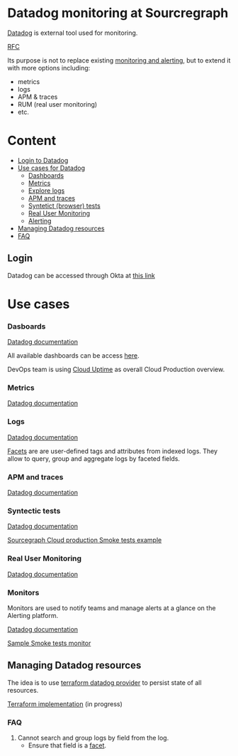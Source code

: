 # Datadog monitoring at Sourcregraph

[Datadog](https://app.datadoghq.com/) is external tool used for monitoring.

[RFC](https://docs.google.com/document/d/1xnAgloZB8sEkyhecjml2ByQl-aUCrJdWDYOBj3asA9g)

Its purpose is not to replace existing [monitoring and alerting](../../../engineering/tools/observability/monitoring.md), but to extend it with more options including:

- metrics
- logs
- APM & traces
- RUM (real user monitoring)
- etc.

# Content

- [Login to Datadog](#login)
- [Use cases for Datadog](#use-cases)
  - [Dashboards](#dasboards)
  - [Metrics](#metrics)
  - [Explore logs](#logs)
  - [APM and traces](#apm-and-traces)
  - [Syntetict (browser) tests](#syntectic-tests)
  - [Real User Monitoring](#real-user-monitoring)
  - [Alerting](#monitors)
- [Managing Datadog resources](#managing-datadog-resources)
- [FAQ](#faq)

## Login

Datadog can be accessed through Okta at [this link](https://app.datadoghq.com/)

# Use cases

### Dasboards

[Datadog documentation](https://docs.datadoghq.com/dashboards/)

All available dashboards can be access [here](https://app.datadoghq.com/dashboard/lists).

DevOps team is using [Cloud Uptime](https://app.datadoghq.com/dashboard/xjm-eb6-rdn/cloud-uptime) as overall Cloud Production overview.

### Metrics

[Datadog documentation](https://docs.datadoghq.com/metrics/)

### Logs

[Datadog documentation](https://docs.datadoghq.com/logs/explorer/)

[Facets](https://docs.datadoghq.com/logs/explorer/facets/) are are user-defined tags and attributes from indexed logs.
They allow to query, group and aggregate logs by faceted fields.

### APM and traces

[Datadog documentation](https://docs.datadoghq.com/tracing/#explore-datadog-apm)

### Syntectic tests

[Datadog documentation](https://docs.datadoghq.com/synthetics/)

[Sourcegraph Cloud production Smoke tests example](https://app.datadoghq.com/synthetics/details/iis-dve-hzw)

### Real User Monitoring

[Datadog documentation](https://docs.datadoghq.com/real_user_monitoring/)

### Monitors

Monitors are used to notify teams and manage alerts at a glance on the Alerting platform.

[Datadog documentation](https://docs.datadoghq.com/monitors/)

[Sample Smoke tests monitor](https://app.datadoghq.com/monitors/61774211)

## Managing Datadog resources

The idea is to use [terraform datadog provider](https://registry.terraform.io/providers/DataDog/datadog/latest/docs) to persist state of all resources.

[Terraform implementation](https://github.com/sourcegraph/infrastructure/pull/3211) (in progress)

### FAQ

1. Cannot search and group logs by field from the log.
   - Ensure that field is a [facet](https://docs.datadoghq.com/logs/explorer/facets/#create-facets).

